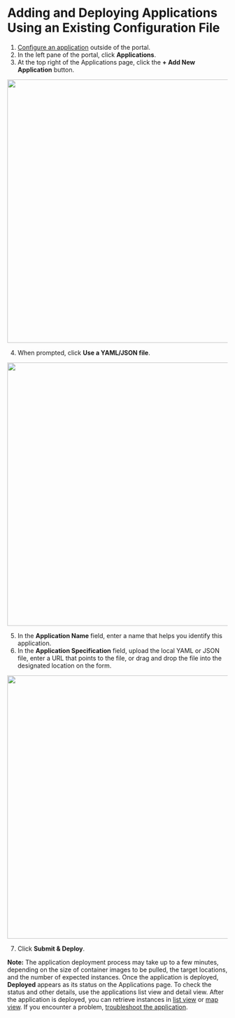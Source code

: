 # Adding and Deploying Applications Using an Existing Configuration File

1. [Configure an application](</docs/portal/applications/configuring-applications.md>) outside of the portal.
3. In the left pane of the portal, click **Applications**.
4. At the top right of the Applications page, click the **\+ Add New Application** button. 

<p align=center><img src="/docs/resources/images/applications/applications.png" width="600"></p>

4. When prompted, click **Use a YAML/JSON file**.

<p align=center><img src="/docs/resources/images/applications/applications-add.png" width="600"></p>

5. In the **Application Name** field, enter a name that helps you identify this application.
6. In the **Application Specification** field, upload the local YAML or JSON file, enter a URL that points to the file, or drag and drop the file into the designated location on the form.

<p align=center><img src="/docs/resources/images/applications/applications-add-upload-spec.png" width="600"></p>

7. Click **Submit & Deploy**.<br>

**Note:** The application deployment process may take up to a few minutes, depending on the size of container images to be pulled, the target locations, and the number of expected instances. Once the application is deployed, **Deployed** appears as its status on the Applications page. To check the status and other details, use the applications list view and detail view. After the application is deployed, you can retrieve instances in [list view](</docs/portal/applications/retrieving-instances-of-an-application.md#retrieving-instances-of-an-application-in-list-view>) or [map view](</docs/portal/applications/retrieving-instances-of-an-application.md#retrieving-instances-of-an-application-in-map-view>). If you encounter a problem, [troubleshoot the application](</docs/portal/applications/troubleshooting-an-application.md>).

